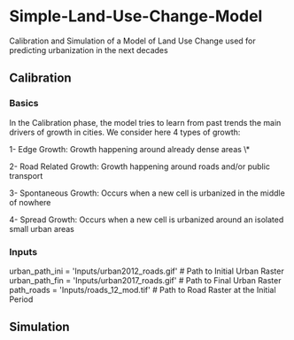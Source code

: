 # Simple-Land-Use-Change-Model

Calibration and Simulation of a Model of Land Use Change used for predicting urbanization in the next decades

## Calibration

### Basics

In the Calibration phase, the model tries to learn from past trends the main drivers of growth in cities. 
We consider here 4 types of growth:

1- Edge Growth: Growth happening around already dense areas \\*

2- Road Related Growth: Growth happening around roads and/or public transport

3- Spontaneous Growth: Occurs when a new cell is urbanized in the middle of nowhere

4- Spread Growth: Occurs when a new cell is urbanized around an isolated small urban areas

### Inputs

urban_path_ini = 'Inputs/urban2012_roads.gif' # Path to Initial Urban Raster
urban_path_fin = 'Inputs/urban2017_roads.gif' # Path to Final Urban Raster
path_roads = 'Inputs/roads_12_mod.tif' # Path to Road Raster at the Initial Period

## Simulation 
